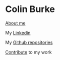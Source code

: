 # Colin Burke
[About me](./aboutme.md)

My [Linkedin](https://www.linkedin.com/in/colingburke/)

My [Github repositories](https://github.com/crawsome?tab=repositories)


[Contribute](./contribute.md) to my work